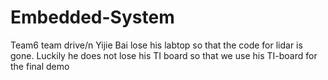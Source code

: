 # Embedded-System
Team6 team drive/n
Yijie Bai lose his labtop so that the code for lidar is gone.
Luckily he does not lose his TI board so that we use his TI-board for the final demo
